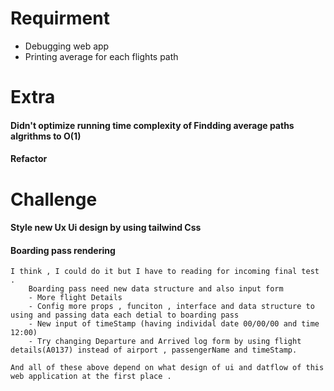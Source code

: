 
# Requirment

- Debugging web app
- Printing average for each flights path


# Extra


#### Didn't optimize running time complexity of Findding average paths algrithms to O(1) 
#### Refactor 


# Challenge
#### Style new Ux Ui design by using tailwind Css

#### Boarding pass rendering 

    I think , I could do it but I have to reading for incoming final test . 
        Boarding pass need new data structure and also input form
        - More flight Details
        - Config more props , funciton , interface and data structure to using and passing data each detial to boarding pass 
        - New input of timeStamp (having individal date 00/00/00 and time 12:00) 
        - Try changing Departure and Arrived log form by using flight details(A0137) instead of airport , passengerName and timeStamp.
        
    And all of these above depend on what design of ui and datflow of this web application at the first place . 

 


